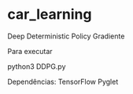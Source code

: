 # car_learning
Deep Deterministic Policy Gradiente

Para executar

python3 DDPG.py

Dependências:
TensorFlow
Pyglet
